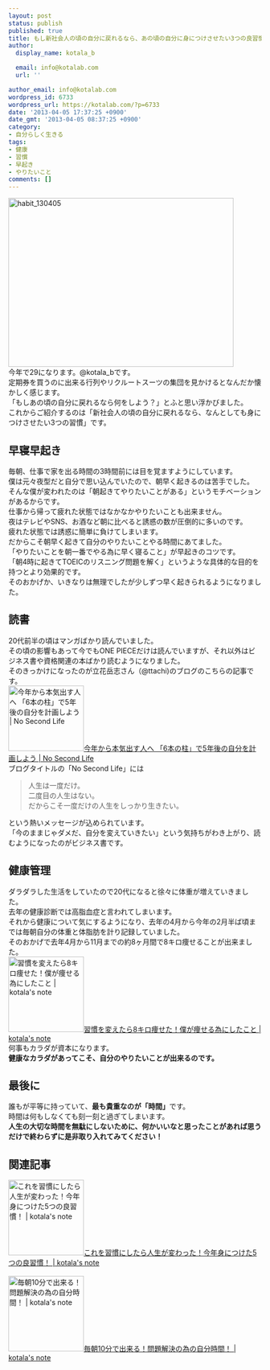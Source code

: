 ```yaml
---
layout: post
status: publish
published: true
title: もし新社会人の頃の自分に戻れるなら、あの頃の自分に身につけさせたい3つの良習慣！
author:
  display_name: kotala_b

  email: info@kotalab.com
  url: ''

author_email: info@kotalab.com
wordpress_id: 6733
wordpress_url: https://kotalab.com/?p=6733
date: '2013-04-05 17:37:25 +0900'
date_gmt: '2013-04-05 08:37:25 +0900'
category:
- 自分らしく生きる
tags:
- 健康
- 習慣
- 早起き
- やりたいこと
comments: []
---
```

<p><img src="https://kotalab.com/wp-content/uploads/habit_130405-448x336.jpg" alt="habit_130405" width="448" height="336" class="alignnone size-large wp-image-6735" /><br />
今年で29になります。@kotala_bです。<br />
定期券を買うのに出来る行列やリクルートスーツの集団を見かけるとなんだか懐かしく感じます。<br />
「もしあの頃の自分に戻れるなら何をしよう？」とふと思い浮かびました。<br />
これからご紹介するのは「新社会人の頃の自分に戻れるなら、なんとしても身につけさせたい3つの習慣」です。<br />
<!--more--></p>
<h2>早寝早起き</h2>
<p>毎朝、仕事で家を出る時間の3時間前には目を覚ますようにしています。<br />
僕は元々夜型だと自分で思い込んでいたので、朝早く起きるのは苦手でした。<br />
そんな僕が変われたのは「朝起きてやりたいことがある」というモチベーションがあるからです。<br />
仕事から帰って疲れた状態ではなかなかやりたいことも出来ません。<br />
夜はテレビやSNS、お酒など朝に比べると誘惑の数が圧倒的に多いのです。<br />
疲れた状態では誘惑に簡単に負けてしまいます。<br />
だからこそ朝早く起きて自分のやりたいことやる時間にあてました。<br />
「やりたいことを朝一番でやる為に早く寝ること」が早起きのコツです。<br />
「朝4時に起きてTOEICのリスニング問題を解く」というような具体的な目的を持つとより効果的です。<br />
そのおかげか、いきなりは無理でしたが少しずつ早く起きられるようになりました。</p>
<h2>読書</h2>
<p>20代前半の頃はマンガばかり読んでいました。<br />
その頃の影響もあって今でもONE PIECEだけは読んでいますが、それ以外はビジネス書や資格関連の本ばかり読むようになりました。<br />
そのきっかけになったのが立花岳志さん（@ttachi)のブログのこちらの記事です。<br />
<a href="https://www.ttcbn.net/no_second_life/archives/19748" target="_blank"><img  class="alignleft" src="https://capture.heartrails.com/150x130?https://www.ttcbn.net/no_second_life/archives/19748" alt="今年から本気出す人へ 「6本の柱」で5年後の自分を計画しよう | No Second Life" width="150" height="130" /></a><a href="https://www.ttcbn.net/no_second_life/archives/19748" target="_blank">今年から本気出す人へ 「6本の柱」で5年後の自分を計画しよう | No Second Life</a><a href="https://b.hatena.ne.jp/entry/https://www.ttcbn.net/no_second_life/archives/19748" target="_blank"><img border="0" src="https://b.hatena.ne.jp/entry/image/https://www.ttcbn.net/no_second_life/archives/19748" alt="" /></a><br style="clear:both;" />ブログタイトルの「No Second Life」には</p>
<blockquote><p>人生は一度だけ。<br />
二度目の人生はない。<br />
だからこそ一度だけの人生をしっかり生きたい。</p></blockquote>
<p>という熱いメッセージが込められています。<br />
「今のままじゃダメだ、自分を変えていきたい」という気持ちがわき上がり、読むようになったのがビジネス書です。</p>
<h2>健康管理</h2>
<p>ダラダラした生活をしていたので20代になると徐々に体重が増えていきました。<br />
去年の健康診断では高脂血症と言われてしまいます。<br />
それから健康について気にするようになり、去年の4月から今年の2月半ば頃までは毎朝自分の体重と体脂肪を計り記録していました。<br />
そのおかげで去年4月から11月までの約8ヶ月間で8キロ痩せることが出来ました。<br />
<a href="https://kotalab.com/diet-8kg" target="_blank"><img  class="alignleft" src="https://kotalab.com/wp-content/uploads/diet_121122_03-448x336.png" alt="習慣を変えたら8キロ痩せた！僕が痩せる為にしたこと | kotala's note" width="150" /></a><a href="https://kotalab.com/diet-8kg" target="_blank">習慣を変えたら8キロ痩せた！僕が痩せる為にしたこと | kotala's note</a><br style="clear:both;" />何事もカラダが資本になります。<br />
<strong>健康なカラダがあってこそ、自分のやりたいことが出来るのです。</strong></p>
<h2>最後に</h2>
<p>誰もが平等に持っていて、<strong>最も貴重なのが「時間」</strong>です。<br />
時間は何もしなくても刻一刻と過ぎてしまいます。<br />
<strong>人生の大切な時間を無駄にしないために、何かいいなと思ったことがあれば思うだけで終わらずに是非取り入れてみてください！</strong></p>
<h2 class="rele">関連記事</h2>
<p><a href="https://kotalab.com/good-five-habits" target="_blank"><img  class="alignleft" src="https://kotalab.com/wp-content/uploads/syuukan5_121229-448x336.jpg" alt="これを習慣にしたら人生が変わった！今年身につけた5つの良習慣！ | kotala's note" width="150" /></a><a href="https://kotalab.com/good-five-habits" target="_blank">これを習慣にしたら人生が変わった！今年身につけた5つの良習慣！ | kotala's note</a><br style="clear:both;" /><br />
<a href="https://kotalab.com/my-time-every-morning-10min" target="_blank"><img  class="alignleft" src="https://kotalab.com/wp-content/uploads/morning10min_130330-448x336.jpg" alt="毎朝10分で出来る！問題解決の為の自分時間！ | kotala's note" width="150" /></a><a href="https://kotalab.com/my-time-every-morning-10min" target="_blank">毎朝10分で出来る！問題解決の為の自分時間！ | kotala's note</a><br style="clear:both;" /></p>
